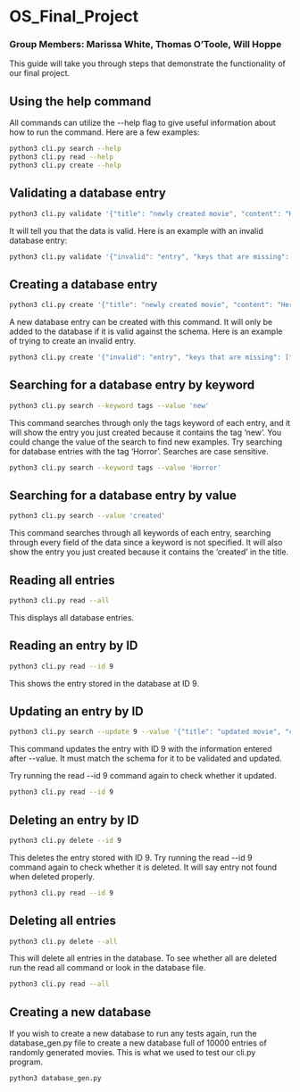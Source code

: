 # OS_Final_Project

### Group Members: Marissa White, Thomas O’Toole, Will Hoppe

This guide will take you through steps that demonstrate the functionality of our final project.

## Using the help command

All commands can utilize the --help flag to give useful information about how to run the command. Here are a few examples:

```bash
python3 cli.py search --help
python3 cli.py read --help
python3 cli.py create --help
```

## Validating a database entry

```bash
python3 cli.py validate '{"title": "newly created movie", "content": "Here is a new content entry", "tags": ["new", "movie", "tags"]}'
```

It will tell you that the data is valid. Here is an example with an invalid database entry:

```bash
python3 cli.py validate '{"invalid": "entry", "keys that are missing": ["title", "content", "tags"]}'
```

## Creating a database entry

```bash
python3 cli.py create '{"title": "newly created movie", "content": "Here is a new content entry", "tags": ["new", "movie", "tags"]}'
```

A new database entry can be created with this command. It will only be added to the database if it is valid against the schema. Here is an example of trying to create an invalid entry.

```bash
python3 cli.py create '{"invalid": "entry", "keys that are missing": ["title", "content", "tags"]}'
```

## Searching for a database entry by keyword

```bash
python3 cli.py search --keyword tags --value 'new'
```

This command searches through only the tags keyword of each entry, and it will show the entry you just created because it contains the tag ‘new’. You could change the value of the search to find new examples. Try searching for database entries with the tag ‘Horror’. Searches are case sensitive.

```bash
python3 cli.py search --keyword tags --value 'Horror'
```

## Searching for a database entry by value

```bash
python3 cli.py search --value 'created'
```

This command searches through all keywords of each entry, searching through every field of the data since a keyword is not specified. It will also show the entry you just created because it contains the ‘created’ in the title.

## Reading all entries

```bash
python3 cli.py read --all
```

This displays all database entries.

## Reading an entry by ID

```bash
python3 cli.py read --id 9
```

This shows the entry stored in the database at ID 9.

## Updating an entry by ID

```bash
python3 cli.py search --update 9 --value '{"title": "updated movie", "content": "Here is an updated content entry", "tags": ["updated", "movie", "tags"]}'
```

This command updates the entry with ID 9 with the information entered after --value. It must match the schema for it to be validated and updated.

Try running the read --id 9 command again to check whether it updated.

```bash
python3 cli.py read --id 9
```

## Deleting an entry by ID

```bash
python3 cli.py delete --id 9
```

This deletes the entry stored with ID 9. Try running the read --id 9 command again to check whether it is deleted. It will say entry not found when deleted properly.

```bash
python3 cli.py read --id 9
```

## Deleting all entries

```bash
python3 cli.py delete --all
```

This will delete all entries in the database. To see whether all are deleted run the read all command or look in the database file. 

```bash
python3 cli.py read --all
```

## Creating a new database

If you wish to create a new database to run any tests again, run the database_gen.py file to create a new database full of 10000 entries of randomly generated movies. This is what we used to test our cli.py program.

```bash
python3 database_gen.py
```